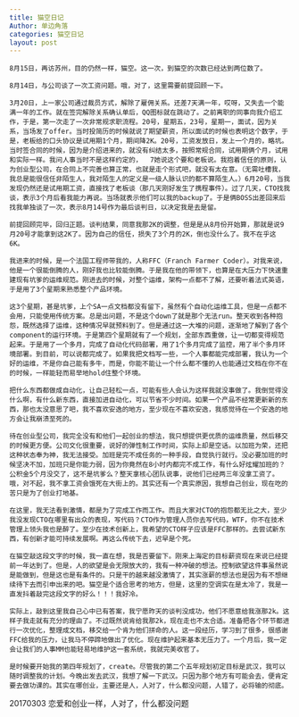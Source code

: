 ```yaml
---
title: 猫空日记
Author: 单边角落
categories: 猫空日记
layout: post
---
```

	8月15日，再访苏州，目的仍然一样，猫空。这一次，到猫空的次数已经达到两位数了。

	8月14日，与公司谈了一次工资问题。哦，对了，这里需要前提回顾一下。

	3月20日，上一家公司通过裁员方式，解除了雇佣关系。还差7天满一年，哎呀，又失去一个能满一年的工作。就在签完解除关系确认单后，QQ图标就在跳动了。之前离职的同事向我介绍工作，于是，第一次走了一次非常规求职流程。20号，星期五，23号，星期一，面试，因为关系，当场发了offer。当时投简历的时候就说了期望薪资，所以面试的时候也表明这个数字，于是，老板给的口头协议是试用期1个月，期间降2K。20号，工资发放日，发上一个月的，略坑。当时签合同的时候，因为是介绍进来的，就没有纠结太多，按照常规合同，试用期俩个月，试用和实际一样。我问人事当时不是这样约定的，  7她说这个要和老板说。我抱着信任的原则，认为创业型公司，在合同上不完善也算正常，也就是走个形式吧，就没有太在意。（无需吐槽我，我总是能很信任非陌生人，我对陌生人的定义是一级人脉认识的都不算陌生人。）6月20号，当我发现仍然还是试用期工资，直接找了老板谈（那几天刚好发生了携程事件）。过了几天，CTO找我谈，表示3个月后看我能力再说。当场就表示他们可以我的backup了。于是俩BOSS出差回来后找我单独谈了一次，表示8月14号作为最后谈判日，以决定我是去是留。

	前提回顾完毕，回归正题。谈判结果，同意我那2K的调整，但是是从8月份开始算，那就是说9月20号才能拿到这2K了。因为自己的信任，损失了3个月的2K，倒也没什么了。我不在乎这6K。

	我进来的时候，是一个法国工程师带我的，人称FFC（Franch Farmer Coder）。对我来说，他是一个很能倒腾的人，刚好我也比较能倒腾。于是我在他的带领下，也算是在大压力下快速重建现有坑爹的运维规范。刚进去的时候，对整个运维，架构一点都不了解，还要听着法式英语，于是用了3个星期来熟悉整个产品环境。

	这3个星期，甚是坑爹，上个SA一点文档都没有留下，虽然有个自动化运维工具，但是一点都不会用，只能使用传统方案。总是出问题，不是这个down了就是那个无法run。整天收到各种抱怨，既然选择了运维，这种情况早就预料到了。但是通过这一大堆的问题，逐渐地了解到了各个component的运行环境。于是第四个星期就有了一个规划，全部东西重做，让一切都变得规范起来。于是用了一个多月，完成了自动化代码部署，用了1个多月完成了监控，用了半个多月环境部署。到目前，可以说都完成了。如果我把文档写一些，一个人事都能完成部署，我认为一个好的运维，不是你自己能有多牛，而是，你能不能让一个什么都不懂的人也能通过文档在你不在的时候，一样能轻而易举地hold住整个环境。

	把什么东西都做成自动化，让自己轻松一点，可能有些人会认为这样我就没事做了。我倒觉得没什么啊，有什么新东西，直接加进自动化，可以节省不少时间。如果一个产品不经常更新新的东西，那也太没意思了吧，我不喜欢安逸的地方，至少现在不喜欢安逸，我感觉待在一个安逸的地方会让我崩溃至死的。

	待在创业型公司，我完全没有和他们一起创业的想法，我只想提供更优质的运维质量，然后移交的时候更方便。公司文化很重要，说好的弹性制工作时间，实际上却是空话。以加班为荣，还把这种状态奉为神，我无法接受。加班是完不成任务的一种手段，自觉执行就行。没必要加班的时候坚决不加，加班只是你能力弱，因为你竟然在8小时内都完不成工作，有什么好炫耀加班的？公积金5个月没交了，这不是坑爹么？整天拿核心团队说事，说他们已经两三年没拿工资了。哦，对不起，我不拿工资会饿死在大街上的。其实还有一个真实原因，我想自己创业，现在吃的苦只是为了创业打地基。

	在这里，我无法看到激情，都是为了完成工作而工作。而且大家对CTO的抱怨都无比之大，至少我没发现CTO在哪里有出众的表现，写代码？CTO作为管理人员你去写代码，WTF，你不在技术管理上领头我也是醉了。至少在技术创新上，我希望的CTO样子应该是FFC那样的。去尝试新东西，有创新才能可持续发展啊。再这么传统下去，迟早是个死。

	在猫空敲这段文字的时候，我一直在想，我是否要留下。刚来上海定的目标薪资现在来说已经提前一年达到了。但是，人的欲望是会无限放大的，我有一种冲破的想法。控制欲望这件事虽然说是能做到，但是这也是有条件的。只是干的越来越没激情了，其实涨薪的想法也是因为有不想继续待下去而引申出来的吧。猫空是个适合思考的地方，但是，这里的空调实在是太冷了，我是一直发抖着敲完这段文字的好么！！！我好冷。

	实际上，敲到这里我自己心中已有答案，我宁愿昨天的谈判没成功，他们不愿意给我涨那2k。这样子我走就有充分的理由了。不过既然说肯给我那2k，现在走也不太合适。准备把各个环节都进行一次优化，整理成文档，移交给一个肯为他们拼命的人。这一段经历，学习到了很多，很感谢FFC给我的压力，让我马不停蹄地做出了优化。现在维护起来基本无压力了。一个月后，我一定会让我们的人事MM也能轻易地维护这一套系统，我就完美收官了。

	是时候要开始我的第四年规划了，create。尽管我的第二个五年规划初定目标是武汉，我可以随时调整我的计划。今晚出发去武汉，我想了解一下武汉。只因为那个地方有可能会去，便肯定要去做功课的。其实在哪创业，主要还是人，人对了，什么都没问题，人错了，必将输的彻底。

20170303 
恋爱和创业一样，人对了，什么都没问题
